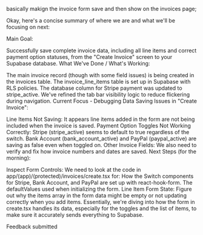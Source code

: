basically makign the invoice form save and then show on the invoices page; 

Okay, here's a concise summary of where we are and what we'll be focusing on next:

Main Goal:

Successfully save complete invoice data, including all line items and correct payment option statuses, from the "Create Invoice" screen to your Supabase database.
What We've Done / What's Working:

The main invoice record (though with some field issues) is being created in the invoices table.
The invoice_line_items table is set up in Supabase with RLS policies.
The database column for Stripe payment was updated to stripe_active.
We've refined the tab bar visibility logic to reduce flickering during navigation.
Current Focus - Debugging Data Saving Issues in "Create Invoice":

Line Items Not Saving: It appears line items added in the form are not being included when the invoice is saved.
Payment Option Toggles Not Working Correctly:
Stripe (stripe_active) seems to default to true regardless of the switch.
Bank Account (bank_account_active) and PayPal (paypal_active) are saving as false even when toggled on.
Other Invoice Fields: We also need to verify and fix how invoice numbers and dates are saved.
Next Steps (for the morning):

Inspect Form Controls: We need to look at the code in app/(app)/(protected)/invoices/create.tsx for:
How the Switch components for Stripe, Bank Account, and PayPal are set up with react-hook-form.
The defaultValues used when initializing the form.
Line Item Form State: Figure out why the items array in the form data might be empty or not updating correctly when you add items.
Essentially, we're diving into how the form in create.tsx handles its data, especially for the toggles and the list of items, to make sure it accurately sends everything to Supabase.

Feedback submitted
